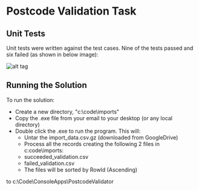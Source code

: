 # Postcode Validation Task #


Unit Tests
----------
 
Unit tests were written against the test cases.  Nine of the tests passed and six failed (as shown in below image):

![alt tag](https://github.com/evan-ritchie/PostcodeValidator/tree/master/PostcodeValidator/img/UnitTestResults.png)



Running the Solution
--------------------

To run the solution:

* Create a new directory, "c:\code\imports"
* Copy the .exe file from your email to your desktop (or any local directory)
* Double click the .exe to run the program.  This will:
  - Untar the import_data.csv.gz (downloaded from GoogleDrive)
  - Process all the records creating the following 2 files in c:code\imports:
   - succeeded_validation.csv
   - failed_validation.csv
  - The files will be sorted by RowId (Ascending)

to c:\Code\ConsoleApps\PostcodeValidator